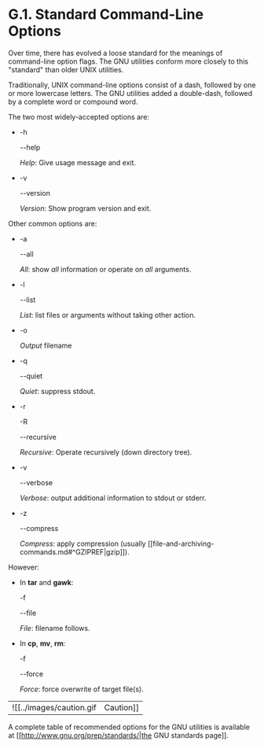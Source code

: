 # G.1. Standard Command-Line Options

Over time, there has evolved a loose standard for the meanings of command-line option flags. The GNU utilities conform more closely to this "standard" than older UNIX utilities.

Traditionally, UNIX command-line options consist of a dash, followed by one or more lowercase letters. The GNU utilities added a double-dash, followed by a complete word or compound word.

The two most widely-accepted options are:

- -h
    
    --help
    
    _Help_: Give usage message and exit.
    
- -v
    
    --version
    
    _Version_: Show program version and exit.
    

Other common options are:

- -a
    
    --all
    
    _All_: show _all_ information or operate on _all_ arguments.
    
- -l
    
    --list
    
    _List_: list files or arguments without taking other action.
    
- -o
    
    _Output_ filename
    
- -q
    
    --quiet
    
    _Quiet_: suppress stdout.
    
- -r
    
    -R
    
    --recursive
    
    _Recursive_: Operate recursively (down directory tree).
    
- -v
    
    --verbose
    
    _Verbose_: output additional information to stdout or stderr.
    
- -z
    
    --compress
    
    _Compress_: apply compression (usually [[file-and-archiving-commands.md#^GZIPREF|gzip]]).
    

However:

- In **tar** and **gawk**:
    
    -f
    
    --file
    
    _File_: filename follows.
    
- In **cp**, **mv**, **rm**:
    
    -f
    
    --force
    
    _Force_: force overwrite of target file(s).
    

|   |   |
|---|---|
|![[../images/caution.gif|Caution]]|Many UNIX and Linux utilities deviate from this "standard," so it is dangerous to _assume_ that a given option will behave in a standard way. Always check the man page for the command in question when in doubt.|

A complete table of recommended options for the GNU utilities is available at [[http://www.gnu.org/prep/standards/|the GNU standards page]].


